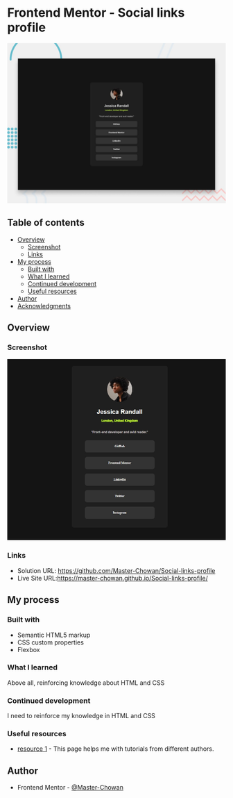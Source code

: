 # Frontend Mentor - Social links profile

![Design preview for the Social links profile coding challenge](./preview.jpg)

## Table of contents

- [Overview](#overview)
  - [Screenshot](#screenshot)
  - [Links](#links)
- [My process](#my-process)
  - [Built with](#built-with)
  - [What I learned](#what-i-learned)
  - [Continued development](#continued-development)
  - [Useful resources](#useful-resources)
- [Author](#author)
- [Acknowledgments](#acknowledgments)

## Overview

### Screenshot

![](./screenshot.jpg)

### Links

- Solution URL: https://github.com/Master-Chowan/Social-links-profile
- Live Site URL:https://master-chowan.github.io/Social-links-profile/

## My process

### Built with

- Semantic HTML5 markup
- CSS custom properties
- Flexbox

### What I learned 

Above all, reinforcing knowledge about HTML and CSS

### Continued development

I need to reinforce my knowledge in HTML and CSS

### Useful resources

- [resource 1](https://www.youtube.com) - This page helps me with tutorials from different authors.

## Author

- Frontend Mentor - [@Master-Chowan](https://www.https://www.frontendmentor.io/profile/Master-Chowan)